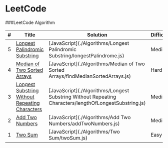 LeetCode
========

###LeetCode Algorithm

| # | Title | Solution | Difficulty |
|---| ----- | -------- | ---------- |
|5|[Longest Palindromic Substring](https://leetcode.com/problems/longest-palindromic-substring/) |[JavaScript](./Algorithms/Longest Palindromic Substring/longestPalindrome.js)|Medium|
|4|[Median of Two Sorted Arrays](https://leetcode.com/problems/median-of-two-sorted-arrays/) |[JavaScript](./Algorithms/Median of Two Sorted Arrays/findMedianSortedArrays.js)|Hard|
|3|[Longest Substring Without Repeating Characters](https://leetcode.com/problems/longest-substring-without-repeating-characters/) | [JavaScript](./Algorithms/Longest Substring Without Repeating Characters/lengthOfLongestSubstring.js)|Medium|
|2|[Add Two Numbers](https://leetcode.com/problems/add-two-numbers/) | [JavaScript](./Algorithms/Add Two Numbers/addTwoNumbers.js)|Medium|
|1|[Two Sum](https://leetcode.com/problems/two-sum/) | [JavaScript](./Algorithms/Two Sum/twoSum.js)|Easy|
